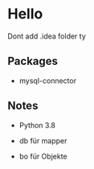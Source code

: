 # Hello
Dont add .idea folder ty 

## Packages
- mysql-connector

## Notes
- Python 3.8

- db für mapper
- bo für Objekte
